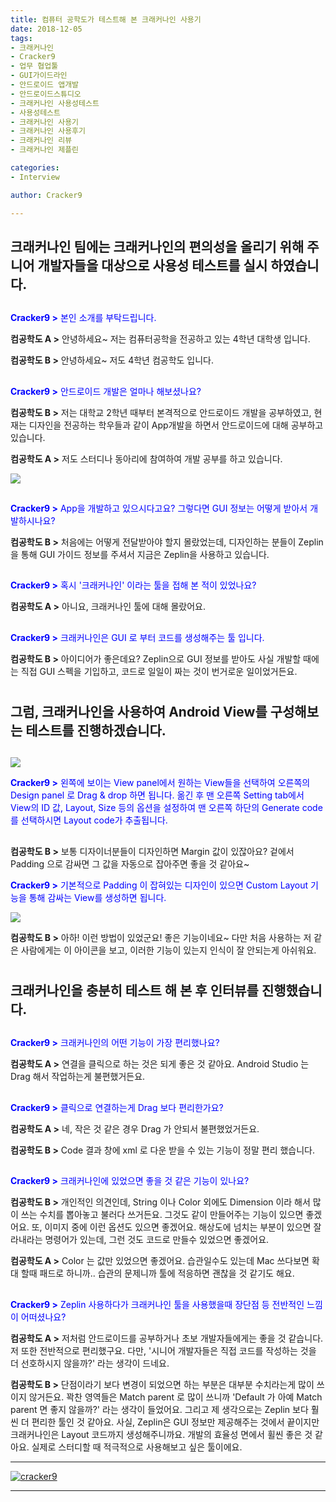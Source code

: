 ```yaml
---
title: 컴퓨터 공학도가 테스트해 본 크래커나인 사용기
date: 2018-12-05
tags: 
- 크래커나인
- Cracker9
- 업무 협업툴
- GUI가이드라인
- 안드로이드 앱개발
- 안드로이드스튜디오
- 크래커나인 사용성테스트
- 사용성테스트
- 크래커나인 사용기
- 크래커나인 사용후기
- 크래커나인 리뷰
- 크래커나인 제플린

categories:
- Interview

author: Cracker9

---
```


## **크래커나인 팀에는 크래커나인의 편의성을 올리기 위해 주니어 개발자들을 대상으로 사용성 테스트를 실시 하였습니다.**

##  

<span style="color:blue">**Cracker9 >** 본인 소개를 부탁드립니다.

**컴공학도 A >** 안녕하세요~ 저는 컴퓨터공학을 전공하고 있는 4학년 대학생 입니다.

**컴공학도 B >** 안녕하세요~ 저도 4학년 컴공학도 입니다.

##  

<span style="color:blue">**Cracker9 >** 안드로이드 개발은 얼마나 해보셨나요?

**컴공학도 B >** 저는 대학교 2학년 때부터 본격적으로 안드로이드 개발을 공부하였고, 현재는 디자인을 전공하는 학우들과 같이 App개발을 하면서 안드로이드에 대해 공부하고 있습니다.

**컴공학도 A >** 저도 스터디나 동아리에 참여하여 개발 공부를 하고 있습니다.

![](/img/Univ_Interview/0.png)

##  

<span style="color:blue">**Cracker9 >** App을 개발하고 있으시다고요? 그렇다면 GUI 정보는 어떻게 받아서 개발하시나요?

**컴공학도 B >** 처음에는 어떻게 전달받아야 할지 몰랐었는데, 디자인하는 분들이 Zeplin을 통해 GUI 가이드 정보를 주셔서 지금은 Zeplin을 사용하고 있습니다.

##  

<span style="color:blue">**Cracker9 >** 혹시 '크래커나인' 이라는 툴을 접해 본 적이 있었나요?

**컴공학도 A >** 아니요, 크래커나인 툴에 대해 몰랐어요.

##  

<span style="color:blue">**Cracker9 >** 크래커나인은 GUI 로 부터 코드를 생성해주는 툴 입니다.

**컴공학도 B >** 아이디어가 좋은데요? Zeplin으로 GUI 정보를 받아도 사실 개발할 때에는 직접 GUI 스펙을 기입하고, 코드로 일일이 짜는 것이 번거로운 일이었거든요.

#   

## **그럼, 크래커나인을 사용하여 Android View를 구성해보는 테스트를 진행하겠습니다.**
##   

![](/img/Univ_Interview/1.png)

<span style="color:blue">**Cracker9 >** 왼쪽에 보이는 View panel에서 원하는 View들을 선택하여 오른쪽의 Design panel 로 Drag & drop 하면 됩니다. 옮긴 후 맨 오른쪽 Setting tab에서 View의 ID 값, Layout, Size 등의 옵션을 설정하여 맨 오른쪽 하단의 Generate code를 선택하시면 Layout code가 추출됩니다.

##  

**컴공학도 B >** 보통 디자이너분들이 디자인하면 Margin 값이 있잖아요? 겉에서 Padding 으로 감싸면 그 값을 자동으로 잡아주면 좋을 것 같아요~

<span style="color:blue">**Cracker9 >** 기본적으로 Padding 이 잡혀있는 디자인이 있으면 Custom Layout 기능을 통해 감싸는 View를 생성하면 됩니다.

![](/img/Univ_Interview/2.gif)

**컴공학도 B >** 아하! 이런 방법이 있었군요! 좋은 기능이네요~ 다만 처음 사용하는 저 같은 사람에게는 이 아이콘을 보고, 이러한 기능이 있는지 인식이 잘 안되는게 아쉬워요.

#   

## **크래커나인을 충분히 테스트 해 본 후 인터뷰를 진행했습니다.**
##   
<span style="color:blue">**Cracker9 >** 크래커나인의 어떤 기능이 가장 편리했나요?

**컴공학도 A >** 연결을 클릭으로 하는 것은 되게 좋은 것 같아요. Android Studio 는 Drag 해서 작업하는게 불편했거든요.

##  

<span style="color:blue">**Cracker9 >** 클릭으로 연결하는게 Drag 보다 편리한가요?

**컴공학도 A >** 네, 작은 것 같은 경우 Drag 가 안되서 불편했었거든요.

**컴공학도 B >** Code 결과 창에 xml 로 다운 받을 수 있는 기능이 정말 편리 했습니다.

##  

<span style="color:blue">**Cracker9 >** 크래커나인에 있었으면 좋을 것 같은 기능이 있나요?

**컴공학도 B >** 개인적인 의견인데, String 이나 Color 외에도 Dimension 이라 해서 많이 쓰는 수치를 뽑아놓고 불러다 쓰거든요. 그것도 같이 만들어주는 기능이 있으면 좋겠어요. 또, 이미지 중에 이런 옵션도 있으면 좋겠어요. 해상도에 넘치는 부분이 있으면 잘라내라는 명령어가 있는데, 그런 것도 코드로 만들수 있었으면 좋겠어요.

**컴공학도 A >** Color 는 값만 있었으면 좋겠어요. 습관일수도 있는데 Mac 쓰다보면 확대 할때 패드로 하니까.. 습관의 문제니까 툴에 적응하면 괜찮을 것 같기도 해요.

##  

<span style="color:blue">**Cracker9 >** Zeplin 사용하다가 크래커나인 툴을 사용했을때 장단점 등 전반적인 느낌이 어떠셨나요?

**컴공학도 A >** 저처럼 안드로이드를 공부하거나 초보 개발자들에게는 좋을 것 같습니다. 저 또한 전반적으로 편리했구요. 다만, '시니어 개발자들은 직접 코드를 작성하는 것을 더 선호하시지 않을까?' 라는 생각이 드네요.

**컴공학도 B >** 단점이라기 보다 변경이 되었으면 하는 부분은 대부분 수치라는게 많이 쓰이지 않거든요. 꽉찬 영역들은 Match parent 로 많이 쓰니까 'Default 가 아예 Match parent 면 좋지 않을까?' 라는 생각이 들었어요. 그리고 제 생각으로는 Zeplin 보다 훨씬 더 편리한 툴인 것 같아요. 사실, Zeplin은 GUI 정보만 제공해주는 것에서 끝이지만 크래커나인은 Layout 코드까지 생성해주니까요. 개발의 효율성 면에서 휠씬 좋은 것 같아요. 실제로 스터디할 때 적극적으로 사용해보고 싶은 툴이에요.

_____
 <a href="http://www.cracker9.io?utm_medium=cpc&utm_source=blog_origin&utm_campaign=0.11.x&utm_content=Univ_Interview" onclick="gtag('event', 'button click', {'event_category': 'Homepage','event_label': 'Univ Interview'});">![cracker9](/img/Logo/Cracker9_Symbollogo.png?raw=true)</a>
_____
